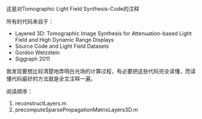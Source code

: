 这是对Tomographic Light Field Synthesis-Code的注释

所有的代码来自于：

* Layered 3D: Tomographic Image Synthesis for Attenuation-based Light Field and High Dynamic Range Displays
* Source Code and Light Field Datasets 
* Gordon Wetzstein
* Siggraph 2011

我发现要想比较清楚地弄明白光场的计算过程，有必要把这些代码完全读懂，而读懂代码最好的方法就是全文注释一遍。

阅读顺序：
1. reconstructLayers.m
2. precomputeSparsePropagationMatrixLayers3D.m